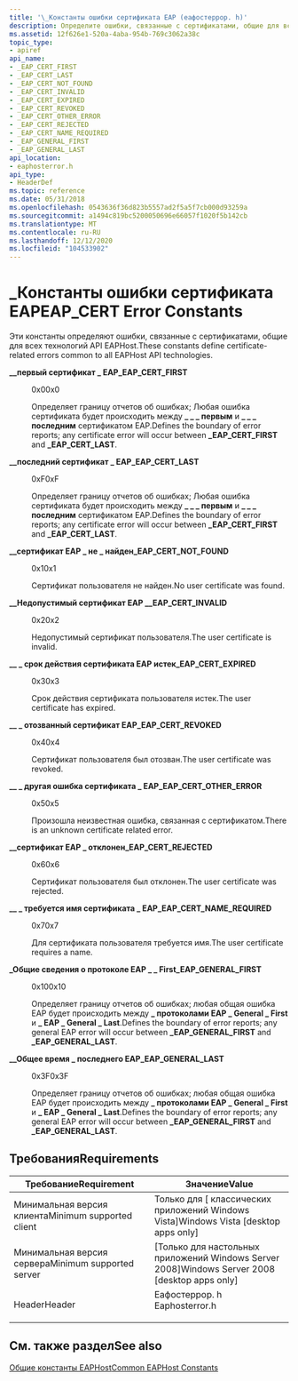 ```yaml
---
title: '\_Константы ошибки сертификата EAP (еафостеррор. h)'
description: Определите ошибки, связанные с сертификатами, общие для всех технологий API EAPHost.
ms.assetid: 12f626e1-520a-4aba-954b-769c3062a38c
topic_type:
- apiref
api_name:
- _EAP_CERT_FIRST
- _EAP_CERT_LAST
- _EAP_CERT_NOT_FOUND
- _EAP_CERT_INVALID
- _EAP_CERT_EXPIRED
- _EAP_CERT_REVOKED
- _EAP_CERT_OTHER_ERROR
- _EAP_CERT_REJECTED
- _EAP_CERT_NAME_REQUIRED
- _EAP_GENERAL_FIRST
- _EAP_GENERAL_LAST
api_location:
- eaphosterror.h
api_type:
- HeaderDef
ms.topic: reference
ms.date: 05/31/2018
ms.openlocfilehash: 0543636f36d823b5557ad2f5a5f7cb000d93259a
ms.sourcegitcommit: a1494c819bc5200050696e66057f1020f5b142cb
ms.translationtype: MT
ms.contentlocale: ru-RU
ms.lasthandoff: 12/12/2020
ms.locfileid: "104533902"
---
```

# <a name="eap_cert-error-constants"></a><span data-ttu-id="d10aa-103">\_Константы ошибки сертификата EAP</span><span class="sxs-lookup"><span data-stu-id="d10aa-103">EAP\_CERT Error Constants</span></span>

<span data-ttu-id="d10aa-104">Эти константы определяют ошибки, связанные с сертификатами, общие для всех технологий API EAPHost.</span><span class="sxs-lookup"><span data-stu-id="d10aa-104">These constants define certificate-related errors common to all EAPHost API technologies.</span></span>

<dl> <dt>

<span data-ttu-id="d10aa-105"><span id="_EAP_CERT_FIRST"></span><span id="_eap_cert_first"></span>**\_\_первый сертификат \_ EAP**</span><span class="sxs-lookup"><span data-stu-id="d10aa-105"><span id="_EAP_CERT_FIRST"></span><span id="_eap_cert_first"></span>**\_EAP\_CERT\_FIRST**</span></span>
</dt> <dd> <dl> <dt>

<span data-ttu-id="d10aa-106">0x0</span><span class="sxs-lookup"><span data-stu-id="d10aa-106">0x0</span></span>
</dt> <dt>



<span data-ttu-id="d10aa-107">Определяет границу отчетов об ошибках; Любая ошибка сертификата будет происходить между **\_ \_ \_ первым** и **\_ \_ \_ последним** сертификатом EAP.</span><span class="sxs-lookup"><span data-stu-id="d10aa-107">Defines the boundary of error reports; any certificate error will occur between **\_EAP\_CERT\_FIRST** and **\_EAP\_CERT\_LAST**.</span></span>


</dt> </dl> </dd> <dt>

<span data-ttu-id="d10aa-108"><span id="_EAP_CERT_LAST"></span><span id="_eap_cert_last"></span>**\_\_последний сертификат \_ EAP**</span><span class="sxs-lookup"><span data-stu-id="d10aa-108"><span id="_EAP_CERT_LAST"></span><span id="_eap_cert_last"></span>**\_EAP\_CERT\_LAST**</span></span>
</dt> <dd> <dl> <dt>

<span data-ttu-id="d10aa-109">0xF</span><span class="sxs-lookup"><span data-stu-id="d10aa-109">0xF</span></span>
</dt> <dt>



<span data-ttu-id="d10aa-110">Определяет границу отчетов об ошибках; Любая ошибка сертификата будет происходить между **\_ \_ \_ первым** и **\_ \_ \_ последним** сертификатом EAP.</span><span class="sxs-lookup"><span data-stu-id="d10aa-110">Defines the boundary of error reports; any certificate error will occur between **\_EAP\_CERT\_FIRST** and **\_EAP\_CERT\_LAST**.</span></span>


</dt> </dl> </dd> <dt>

<span data-ttu-id="d10aa-111"><span id="_EAP_CERT_NOT_FOUND"></span><span id="_eap_cert_not_found"></span>**\_\_сертификат EAP \_ не \_ найден**</span><span class="sxs-lookup"><span data-stu-id="d10aa-111"><span id="_EAP_CERT_NOT_FOUND"></span><span id="_eap_cert_not_found"></span>**\_EAP\_CERT\_NOT\_FOUND**</span></span>
</dt> <dd> <dl> <dt>

<span data-ttu-id="d10aa-112">0x1</span><span class="sxs-lookup"><span data-stu-id="d10aa-112">0x1</span></span>
</dt> <dt>



<span data-ttu-id="d10aa-113">Сертификат пользователя не найден.</span><span class="sxs-lookup"><span data-stu-id="d10aa-113">No user certificate was found.</span></span>


</dt> </dl> </dd> <dt>

<span data-ttu-id="d10aa-114"><span id="_EAP_CERT_INVALID"></span><span id="_eap_cert_invalid"></span>**\_\_Недопустимый сертификат EAP \_**</span><span class="sxs-lookup"><span data-stu-id="d10aa-114"><span id="_EAP_CERT_INVALID"></span><span id="_eap_cert_invalid"></span>**\_EAP\_CERT\_INVALID**</span></span>
</dt> <dd> <dl> <dt>

<span data-ttu-id="d10aa-115">0x2</span><span class="sxs-lookup"><span data-stu-id="d10aa-115">0x2</span></span>
</dt> <dt>



<span data-ttu-id="d10aa-116">Недопустимый сертификат пользователя.</span><span class="sxs-lookup"><span data-stu-id="d10aa-116">The user certificate is invalid.</span></span>


</dt> </dl> </dd> <dt>

<span data-ttu-id="d10aa-117"><span id="_EAP_CERT_EXPIRED"></span><span id="_eap_cert_expired"></span>**\_\_ \_ срок действия сертификата EAP истек**</span><span class="sxs-lookup"><span data-stu-id="d10aa-117"><span id="_EAP_CERT_EXPIRED"></span><span id="_eap_cert_expired"></span>**\_EAP\_CERT\_EXPIRED**</span></span>
</dt> <dd> <dl> <dt>

<span data-ttu-id="d10aa-118">0x3</span><span class="sxs-lookup"><span data-stu-id="d10aa-118">0x3</span></span>
</dt> <dt>



<span data-ttu-id="d10aa-119">Срок действия сертификата пользователя истек.</span><span class="sxs-lookup"><span data-stu-id="d10aa-119">The user certificate has expired.</span></span>


</dt> </dl> </dd> <dt>

<span data-ttu-id="d10aa-120"><span id="_EAP_CERT_REVOKED"></span><span id="_eap_cert_revoked"></span>**\_\_ \_ отозванный сертификат EAP**</span><span class="sxs-lookup"><span data-stu-id="d10aa-120"><span id="_EAP_CERT_REVOKED"></span><span id="_eap_cert_revoked"></span>**\_EAP\_CERT\_REVOKED**</span></span>
</dt> <dd> <dl> <dt>

<span data-ttu-id="d10aa-121">0x4</span><span class="sxs-lookup"><span data-stu-id="d10aa-121">0x4</span></span>
</dt> <dt>



<span data-ttu-id="d10aa-122">Сертификат пользователя был отозван.</span><span class="sxs-lookup"><span data-stu-id="d10aa-122">The user certificate was revoked.</span></span>


</dt> </dl> </dd> <dt>

<span data-ttu-id="d10aa-123"><span id="_EAP_CERT_OTHER_ERROR"></span><span id="_eap_cert_other_error"></span>**\_\_ \_ другая ошибка сертификата \_ EAP**</span><span class="sxs-lookup"><span data-stu-id="d10aa-123"><span id="_EAP_CERT_OTHER_ERROR"></span><span id="_eap_cert_other_error"></span>**\_EAP\_CERT\_OTHER\_ERROR**</span></span>
</dt> <dd> <dl> <dt>

<span data-ttu-id="d10aa-124">0x5</span><span class="sxs-lookup"><span data-stu-id="d10aa-124">0x5</span></span>
</dt> <dt>



<span data-ttu-id="d10aa-125">Произошла неизвестная ошибка, связанная с сертификатом.</span><span class="sxs-lookup"><span data-stu-id="d10aa-125">There is an unknown certificate related error.</span></span>


</dt> </dl> </dd> <dt>

<span data-ttu-id="d10aa-126"><span id="_EAP_CERT_REJECTED"></span><span id="_eap_cert_rejected"></span>**\_\_сертификат EAP \_ отклонен**</span><span class="sxs-lookup"><span data-stu-id="d10aa-126"><span id="_EAP_CERT_REJECTED"></span><span id="_eap_cert_rejected"></span>**\_EAP\_CERT\_REJECTED**</span></span>
</dt> <dd> <dl> <dt>

<span data-ttu-id="d10aa-127">0x6</span><span class="sxs-lookup"><span data-stu-id="d10aa-127">0x6</span></span>
</dt> <dt>



<span data-ttu-id="d10aa-128">Сертификат пользователя был отклонен.</span><span class="sxs-lookup"><span data-stu-id="d10aa-128">The user certificate was rejected.</span></span>


</dt> </dl> </dd> <dt>

<span data-ttu-id="d10aa-129"><span id="_EAP_CERT_NAME_REQUIRED"></span><span id="_eap_cert_name_required"></span>**\_\_ \_ требуется имя сертификата \_ EAP**</span><span class="sxs-lookup"><span data-stu-id="d10aa-129"><span id="_EAP_CERT_NAME_REQUIRED"></span><span id="_eap_cert_name_required"></span>**\_EAP\_CERT\_NAME\_REQUIRED**</span></span>
</dt> <dd> <dl> <dt>

<span data-ttu-id="d10aa-130">0x7</span><span class="sxs-lookup"><span data-stu-id="d10aa-130">0x7</span></span>
</dt> <dt>



<span data-ttu-id="d10aa-131">Для сертификата пользователя требуется имя.</span><span class="sxs-lookup"><span data-stu-id="d10aa-131">The user certificate requires a name.</span></span>


</dt> </dl> </dd> <dt>

<span data-ttu-id="d10aa-132"><span id="_EAP_GENERAL_FIRST"></span><span id="_eap_general_first"></span>**\_Общие сведения о протоколе EAP \_ \_ First**</span><span class="sxs-lookup"><span data-stu-id="d10aa-132"><span id="_EAP_GENERAL_FIRST"></span><span id="_eap_general_first"></span>**\_EAP\_GENERAL\_FIRST**</span></span>
</dt> <dd> <dl> <dt>

<span data-ttu-id="d10aa-133">0x10</span><span class="sxs-lookup"><span data-stu-id="d10aa-133">0x10</span></span>
</dt> <dt>



<span data-ttu-id="d10aa-134">Определяет границу отчетов об ошибках; любая общая ошибка EAP будет происходить между **\_ протоколами EAP \_ General \_ First** и **\_ EAP \_ General \_ Last**.</span><span class="sxs-lookup"><span data-stu-id="d10aa-134">Defines the boundary of error reports; any general EAP error will occur between **\_EAP\_GENERAL\_FIRST** and **\_EAP\_GENERAL\_LAST**.</span></span>


</dt> </dl> </dd> <dt>

<span data-ttu-id="d10aa-135"><span id="_EAP_GENERAL_LAST"></span><span id="_eap_general_last"></span>**\_\_Общее время \_ последнего EAP**</span><span class="sxs-lookup"><span data-stu-id="d10aa-135"><span id="_EAP_GENERAL_LAST"></span><span id="_eap_general_last"></span>**\_EAP\_GENERAL\_LAST**</span></span>
</dt> <dd> <dl> <dt>

<span data-ttu-id="d10aa-136">0x3F</span><span class="sxs-lookup"><span data-stu-id="d10aa-136">0x3F</span></span>
</dt> <dt>



<span data-ttu-id="d10aa-137">Определяет границу отчетов об ошибках; любая общая ошибка EAP будет происходить между **\_ протоколами EAP \_ General \_ First** и **\_ EAP \_ General \_ Last**.</span><span class="sxs-lookup"><span data-stu-id="d10aa-137">Defines the boundary of error reports; any general EAP error will occur between **\_EAP\_GENERAL\_FIRST** and **\_EAP\_GENERAL\_LAST**.</span></span>


</dt> </dl> </dd> </dl>

## <a name="requirements"></a><span data-ttu-id="d10aa-138">Требования</span><span class="sxs-lookup"><span data-stu-id="d10aa-138">Requirements</span></span>



| <span data-ttu-id="d10aa-139">Требование</span><span class="sxs-lookup"><span data-stu-id="d10aa-139">Requirement</span></span> | <span data-ttu-id="d10aa-140">Значение</span><span class="sxs-lookup"><span data-stu-id="d10aa-140">Value</span></span> |
|-------------------------------------|-------------------------------------------------------------------------------------------|
| <span data-ttu-id="d10aa-141">Минимальная версия клиента</span><span class="sxs-lookup"><span data-stu-id="d10aa-141">Minimum supported client</span></span><br/> | <span data-ttu-id="d10aa-142">Только для \[ классических приложений Windows Vista\]</span><span class="sxs-lookup"><span data-stu-id="d10aa-142">Windows Vista \[desktop apps only\]</span></span><br/>                                            |
| <span data-ttu-id="d10aa-143">Минимальная версия сервера</span><span class="sxs-lookup"><span data-stu-id="d10aa-143">Minimum supported server</span></span><br/> | <span data-ttu-id="d10aa-144">\[Только для настольных приложений Windows Server 2008\]</span><span class="sxs-lookup"><span data-stu-id="d10aa-144">Windows Server 2008 \[desktop apps only\]</span></span><br/>                                      |
| <span data-ttu-id="d10aa-145">Header</span><span class="sxs-lookup"><span data-stu-id="d10aa-145">Header</span></span><br/>                   | <dl> <span data-ttu-id="d10aa-146"><dt>Еафостеррор. h</dt></span><span class="sxs-lookup"><span data-stu-id="d10aa-146"><dt>Eaphosterror.h</dt></span></span> </dl> |



## <a name="see-also"></a><span data-ttu-id="d10aa-147">См. также раздел</span><span class="sxs-lookup"><span data-stu-id="d10aa-147">See also</span></span>

<dl> <dt>

[<span data-ttu-id="d10aa-148">Общие константы EAPHost</span><span class="sxs-lookup"><span data-stu-id="d10aa-148">Common EAPHost Constants</span></span>](common-eap-host-error-constants.md)
</dt> </dl>

 

 





